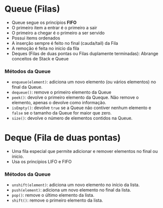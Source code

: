 # Queue (Filas)

- Queue segue os princípios **FIFO**
- O primeiro item a entrar é o primeiro a sair
- O primeiro a chegar é o primeiro a ser servido
- Possui items ordenados
- A inserção sempre é feito no final (cauda/tail) da Fila
- A remoção é feita no inicio da fila
- Deques (Filas de duas pontas ou Filas duplamente terminadas): Abrange conceitos de Stack e Queue

### Métodos da Queue

- `enqueue(element)`: adiciona um novo elemento (ou vários elementos) no final da Queue.
- `dequeue()`: remove o primeiro elemento da Queue
- `peek()`: devolve o primeiro elemento da Queque. Não remove o elemento, apenas o devolve como informação.
- `isEmpty()`: devolve `true` se a Queue não contiver nenhum elemento e `false` se o tamanho da Queue for maior que zero.
- `size()`: devolve o número de elementos contidos na Queue.

# Deque (Fila de duas pontas)

- Uma fila especial que permite adicionar e remover elementos no final ou inicio.
- Usa os princípios LIFO e FIFO

### Métodos da Queue

- `unshift(element)`: adiciona um novo elemento no início da lista.
- `push(element)`: adiciona um novo elemento no final da lista.
- `pop()`: remove o último elemento da lista.
- `shift()`: remove o primeiro elemento da lista.
